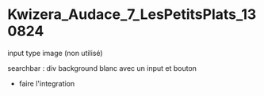 # Kwizera_Audace_7_LesPetitsPlats_130824


input type image (non utilisé)

searchbar : div background blanc avec un input et bouton


- faire l'integration